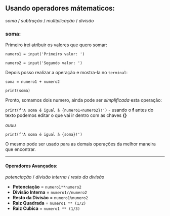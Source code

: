 ## Usando operadores mátematicos:
*soma* / *subtração* / *multiplicação* / *divisão*

### soma:

Primeiro irei atribuir os valores que quero somar:

`numero1 = input('Primeiro valor: ')`

`numero2 = input('Segundo valor: ')`

Depois posso realizar a operação e mostra-la no `terminal`:

`soma = numero1 + numero2`

`print(soma)`

Pronto, somamos dois numero, ainda pode ser *simplificada* esta operação:

`print(f'A soma é igual à {numero1+numero2}!')` - usando o **f** antes do texto podemos editar o que vai ir dentro com as chaves **{}**

*ouuu*

`print(f'A soma é igual à {soma}!')`


O mesmo pode ser usado para as demais operações da melhor maneira que encontrar.

---
#### Operadores Avançados:
*potenciação* / *divisão interna* / *resto da divisão*

* **Potenciação** = `numero1**numero2`
* **Divisão Interna** = `numero1//numero2`
* **Resto da Divisão** = `numero1%numero2`
* **Raiz Quadrada** = `numero1 ** (1/2)`
* **Raiz Cubica** = `numero1 ** (1/3)`

